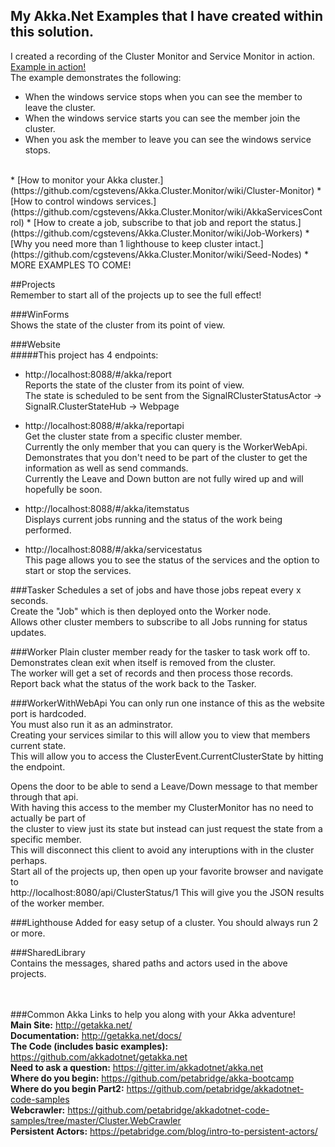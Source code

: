 ## My Akka.Net Examples that I have created within this solution.

I created a recording of the Cluster Monitor and Service Monitor in action.
[Example in action!](https://github.com/cgstevens/Akka.Cluster.Monitor/raw/master/Help/ControlAkkaServices.mp4)  
The example demonstrates the following:
* When the windows service stops when you can see the member to leave the cluster.
* When the windows service starts you can see the member join the cluster.
* When you ask the member to leave you can see the windows service stops.  

<br/>
* [How to monitor your Akka cluster.](https://github.com/cgstevens/Akka.Cluster.Monitor/wiki/Cluster-Monitor)
* [How to control windows services.](https://github.com/cgstevens/Akka.Cluster.Monitor/wiki/AkkaServicesControl)
* [How to create a job, subscribe to that job and report the status.](https://github.com/cgstevens/Akka.Cluster.Monitor/wiki/Job-Workers)
* [Why you need more than 1 lighthouse to keep cluster intact.](https://github.com/cgstevens/Akka.Cluster.Monitor/wiki/Seed-Nodes)
* MORE EXAMPLES TO COME!

##Projects  
Remember to start all of the projects up to see the full effect!  

###WinForms  
Shows the state of the cluster from its point of view.  

###Website  
#####This project has 4 endpoints:  
* http://localhost:8088/#/akka/report  
	Reports the state of the cluster from its point of view.  
	The state is scheduled to be sent from the SignalRClusterStatusActor -> SignalR.ClusterStateHub -> Webpage  
	
* http://localhost:8088/#/akka/reportapi  
	Get the cluster state from a specific cluster member.  
	Currently the only member that you can query is the WorkerWebApi.  
	Demonstrates that you don't need to be part of the cluster to get the information as well as send commands.  
	Currently the Leave and Down button are not fully wired up and will hopefully be soon.  
	
* http://localhost:8088/#/akka/itemstatus  
	Displays current jobs running and the status of the work being performed.  
	
* http://localhost:8088/#/akka/servicestatus  
	This page allows you to see the status of the services and the option to start or stop the services.	

###Tasker
Schedules a set of jobs and have those jobs repeat every x seconds.  
Create the "Job" which is then deployed onto the Worker node.  
Allows other cluster members to subscribe to all Jobs running for status updates.   
		
###Worker
Plain cluster member ready for the tasker to task work off to.  
Demonstrates clean exit when itself is removed from the cluster.  
The worker will get a set of records and then process those records.  
Report back what the status of the work back to the Tasker.  

###WorkerWithWebApi
You can only run one instance of this as the website port is hardcoded.  
You must also run it as an adminstrator.  
Creating your services similar to this will allow you to view that members current state.  
This will allow you to access the ClusterEvent.CurrentClusterState by hitting the endpoint.  

Opens the door to be able to send a Leave/Down message to that member through that api.  
With having this access to the member my ClusterMonitor has no need to actually be part of   
the cluster to view just its state but instead can just request the state from a specific member.   
This will disconnect this client to avoid any interuptions with in the cluster perhaps.  
Start all of the projects up, then open up your favorite browser and navigate to  
http://localhost:8080/api/ClusterStatus/1
This will give you the JSON results of the worker member.  
		
###Lighthouse
Added for easy setup of a cluster.   You should always run 2 or more.  

###SharedLibrary  
Contains the messages, shared paths and actors used in the above projects.  


<br/><br/>
###Common Akka Links to help you along with your Akka adventure!  
<b>Main Site:</b> http://getakka.net/  
<b>Documentation:</b> http://getakka.net/docs/  
<b>The Code (includes basic examples):</b> https://github.com/akkadotnet/getakka.net  
<b>Need to ask a question:</b> https://gitter.im/akkadotnet/akka.net  
<b>Where do you begin:</b> https://github.com/petabridge/akka-bootcamp  
<b>Where do you begin Part2:</b> https://github.com/petabridge/akkadotnet-code-samples  
<b>Webcrawler:</b> https://github.com/petabridge/akkadotnet-code-samples/tree/master/Cluster.WebCrawler  
<b>Persistent Actors:</b> https://petabridge.com/blog/intro-to-persistent-actors/
